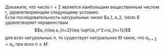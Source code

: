 Докажите, что число $r = 2$ является наибольшим вещественным
числом $r$, удовлетворяющим следующему условию:
<br/>
Если последовательность натуральных чисел  $a_1, a_2, \ldots $ удовлетворяет неравенствам
$$a_n\leq a_{n+2}\leq \sqrt{a_n^2+ra_{n+1}}$$
для всех натуральных $n$, то существует натуральное $M$ такое, что $a_{n+2}=a_n$ при всех $n\geq M$.